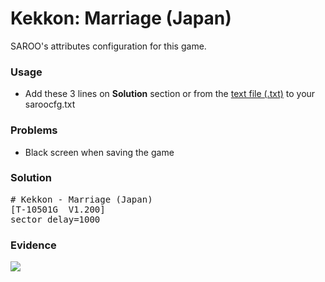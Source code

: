 # Kekkon: Marriage (Japan)

SAROO's attributes configuration for this game.

### Usage

- Add these 3 lines on **Solution** section or from the [text file (.txt)](./config.txt) to your saroocfg.txt

### Problems

- Black screen when saving the game

### Solution

<pre># Kekkon - Marriage (Japan)
[T-10501G  V1.200]
sector_delay=1000</pre>

### Evidence

[![](https://img.youtube.com/vi/k3l_6IHQJH8/0.jpg)](https://youtu.be/k3l_6IHQJH8)
